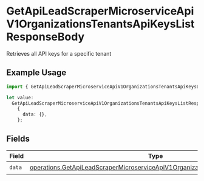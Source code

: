 # GetApiLeadScraperMicroserviceApiV1OrganizationsTenantsApiKeysListResponseBody

Retrieves all API keys for a specific tenant

## Example Usage

```typescript
import { GetApiLeadScraperMicroserviceApiV1OrganizationsTenantsApiKeysListResponseBody } from "oppulence-backend-sdk/models/operations";

let value:
  GetApiLeadScraperMicroserviceApiV1OrganizationsTenantsApiKeysListResponseBody =
    {
      data: {},
    };
```

## Fields

| Field                                                                                                                                                                                | Type                                                                                                                                                                                 | Required                                                                                                                                                                             | Description                                                                                                                                                                          |
| ------------------------------------------------------------------------------------------------------------------------------------------------------------------------------------ | ------------------------------------------------------------------------------------------------------------------------------------------------------------------------------------ | ------------------------------------------------------------------------------------------------------------------------------------------------------------------------------------ | ------------------------------------------------------------------------------------------------------------------------------------------------------------------------------------ |
| `data`                                                                                                                                                                               | [operations.GetApiLeadScraperMicroserviceApiV1OrganizationsTenantsApiKeysListData](../../models/operations/getapileadscrapermicroserviceapiv1organizationstenantsapikeyslistdata.md) | :heavy_check_mark:                                                                                                                                                                   | N/A                                                                                                                                                                                  |